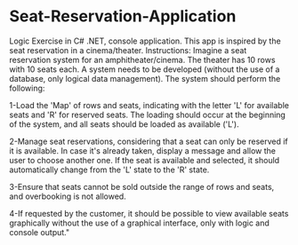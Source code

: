 # Seat-Reservation-Application
Logic Exercise in C# .NET, console application. This app is inspired by the seat reservation in a cinema/theater.
Instructions:
Imagine a seat reservation system for an amphitheater/cinema. The theater has 10 rows with 10 seats each.
A system needs to be developed (without the use of a database, only logical data management). The system should perform the following:

1-Load the 'Map' of rows and seats, indicating with the letter 'L' for available seats and 'R' for reserved seats.
The loading should occur at the beginning of the system, and all seats should be loaded as available ('L').

2-Manage seat reservations, considering that a seat can only be reserved if it is available. In case it's already taken, display a message and allow the user to choose another one.
If the seat is available and selected, it should automatically change from the 'L' state to the 'R' state.

3-Ensure that seats cannot be sold outside the range of rows and seats, and overbooking is not allowed.

4-If requested by the customer, it should be possible to view available seats graphically without the use of a graphical interface, only with logic and console output."

